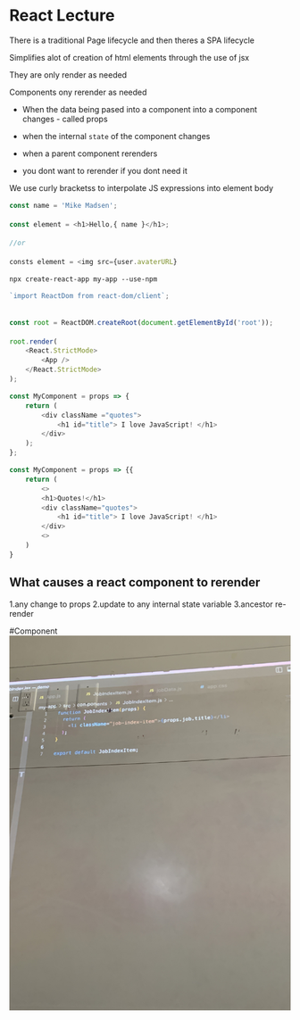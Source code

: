 # React Lecture

There is a traditional Page lifecycle and then theres a SPA lifecycle

Simplifies alot of creation of html elements through the use of jsx

They are only render as needed



Components ony rerender as needed
- When the data being pased into a component into a component changes - called props
- when the internal `state` of the component changes
- when a parent component rerenders

- you dont want to rerender if you dont need it

We use curly bracketss to interpolate JS expressions into element body


``` javascript
const name = 'Mike Madsen';

const element = <h1>Hello,{ name }</h1>;

//or

consts element = <img src={user.avaterURL}
```


```node
npx create-react-app my-app --use-npm
```

```js
`import ReactDom from react-dom/client`;
```


```js

const root = ReactDOM.createRoot(document.getElementById('root'));

root.render(
    <React.StrictMode>
        <App />
    </React.StrictMode>
);


```


```js
const MyComponent = props => {
    return (
        <div className ="quotes">
            <h1 id="title"> I love JavaScript! </h1>
        </div>
    );
};
```

```js
const MyComponent = props => {{
    return (
        <>
        <h1>Quotes!</h1>
        <div className="quotes">
            <h1 id="title"> I love JavaScript! </h1>
        </div>
        <>
    )
}
```



## What causes a react component to rerender

1.any change to props
2.update to any internal state variable
3.ancestor re-render


#Component
![Component](/component.jpeg)
